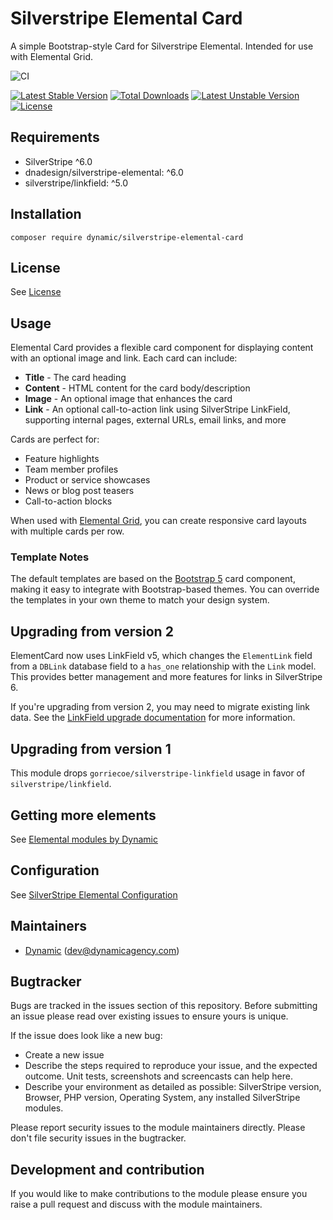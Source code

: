# Silverstripe Elemental Card

A simple Bootstrap-style Card for Silverstripe Elemental. Intended for use with Elemental Grid.

![CI](https://github.com/dynamic/silverstripe-elemental-card/workflows/CI/badge.svg)

[![Latest Stable Version](https://poser.pugx.org/dynamic/silverstripe-elemental-card/v/stable)](https://packagist.org/packages/dynamic/silverstripe-elemental-card)
[![Total Downloads](https://poser.pugx.org/dynamic/silverstripe-elemental-card/downloads)](https://packagist.org/packages/dynamic/silverstripe-elemental-card)
[![Latest Unstable Version](https://poser.pugx.org/dynamic/silverstripe-elemental-card/v/unstable)](https://packagist.org/packages/dynamic/silverstripe-elemental-card)
[![License](https://poser.pugx.org/dynamic/silverstripe-elemental-card/license)](https://packagist.org/packages/dynamic/silverstripe-elemental-card)

## Requirements

* SilverStripe ^6.0
* dnadesign/silverstripe-elemental: ^6.0
* silverstripe/linkfield: ^5.0

## Installation

`composer require dynamic/silverstripe-elemental-card`

## License

See [License](LICENSE.md)

## Usage

Elemental Card provides a flexible card component for displaying content with an optional image and link. Each card can include:

- **Title** - The card heading
- **Content** - HTML content for the card body/description
- **Image** - An optional image that enhances the card
- **Link** - An optional call-to-action link using SilverStripe LinkField, supporting internal pages, external URLs, email links, and more

Cards are perfect for:
- Feature highlights
- Team member profiles  
- Product or service showcases
- News or blog post teasers
- Call-to-action blocks

When used with [Elemental Grid](https://github.com/dynamic/silverstripe-elemental-grid), you can create responsive card layouts with multiple cards per row.

### Template Notes

The default templates are based on the [Bootstrap 5](https://getbootstrap.com/) card component, making it easy to integrate with Bootstrap-based themes. You can override the templates in your own theme to match your design system.

## Upgrading from version 2

ElementCard now uses LinkField v5, which changes the `ElementLink` field from a `DBLink` database field to a `has_one` relationship with the `Link` model. This provides better management and more features for links in SilverStripe 6.

If you're upgrading from version 2, you may need to migrate existing link data. See the [LinkField upgrade documentation](https://github.com/silverstripe/silverstripe-linkfield) for more information.

## Upgrading from version 1

This module drops `gorriecoe/silverstripe-linkfield` usage in favor of `silverstripe/linkfield`.

## Getting more elements

See [Elemental modules by Dynamic](https://github.com/orgs/dynamic/repositories?q=elemental&type=all&language=&sort=)

## Configuration

See [SilverStripe Elemental Configuration](https://github.com/silverstripe/silverstripe-elemental#configuration)

## Maintainers

 *  [Dynamic](https://www.dynamicagency.com) (<dev@dynamicagency.com>)

## Bugtracker
Bugs are tracked in the issues section of this repository. Before submitting an issue please read over
existing issues to ensure yours is unique.

If the issue does look like a new bug:

 - Create a new issue
 - Describe the steps required to reproduce your issue, and the expected outcome. Unit tests, screenshots
 and screencasts can help here.
 - Describe your environment as detailed as possible: SilverStripe version, Browser, PHP version,
 Operating System, any installed SilverStripe modules.

Please report security issues to the module maintainers directly. Please don't file security issues in the bugtracker.

## Development and contribution
If you would like to make contributions to the module please ensure you raise a pull request and discuss with the module maintainers.

